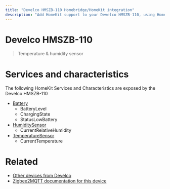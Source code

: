 ```yaml
---
title: "Develco HMSZB-110 Homebridge/HomeKit integration"
description: "Add HomeKit support to your Develco HMSZB-110, using Homebridge, Zigbee2MQTT and homebridge-z2m."
---
```

<!---
This file has been GENERATED using src/docgen/docgen.ts
DO NOT EDIT THIS FILE MANUALLY!
-->
# Develco HMSZB-110
> Temperature & humidity sensor


# Services and characteristics
The following HomeKit Services and Characteristics are exposed by
the Develco HMSZB-110

* [Battery](../../battery.md)
  * BatteryLevel
  * ChargingState
  * StatusLowBattery
* [HumiditySensor](../../sensors.md)
  * CurrentRelativeHumidity
* [TemperatureSensor](../../sensors.md)
  * CurrentTemperature


# Related
* [Other devices from Develco](../index.md#develco)
* [Zigbee2MQTT documentation for this device](https://www.zigbee2mqtt.io/devices/HMSZB-110.html)
